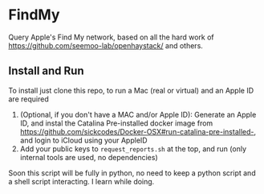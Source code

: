 # FindMy
Query Apple's Find My network, based on all the hard work of https://github.com/seemoo-lab/openhaystack/ and others.

## Install and Run
To install just clone this repo, to run a Mac (real or virtual) and an Apple ID are required

1. (Optional, if you don't have a MAC and/or Apple ID): Generate an Apple ID, and instal the Catalina Pre-installed docker image from https://github.com/sickcodes/Docker-OSX#run-catalina-pre-installed-, and login to iCloud using your AppleID
2. Add your public keys to `request_reports.sh` at the top, and run (only internal tools are used, no dependencies)

Soon this script will be fully in python, no need to keep a python script and a shell script interacting. I learn while doing.
